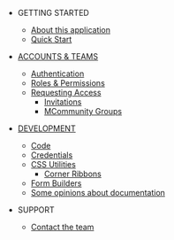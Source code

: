- GETTING STARTED
  - [About this application](README.md)
  - [Quick Start](quick_start.md)

- [ACCOUNTS & TEAMS](accounts/README.md)
  - [Authentication](accounts/authentication.md)
  - [Roles & Permissions](accounts/account_roles.md)
  - [Requesting Access](accounts/requesting_access.md)
    - [Invitations](accounts/invitations.md)
    - [MCommunity Groups](accounts/mcommunity_accounts.md)

- [DEVELOPMENT](development/README.md)
  - [Code](https://github.com/dschmura/modelrails_app)
  - [Credentials](development/credentials.md)
  - [CSS Utilities](development/css_utilities.md)
    - [Corner Ribbons](development/corner_ribbons.md)
  - [Form Builders](development/form_builders.md)
  - [Some opinions about documentation](development/documentation.md)

- SUPPORT
  - [Contact the team](#)